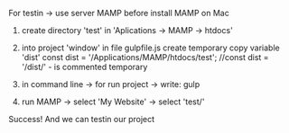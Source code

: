 For testin -> use server MAMP
before install MAMP on Mac

1. create directory 'test' in 'Aplications -> MAMP -> htdocs'

2. into project 'window' in file gulpfile.js create temporary copy variable 'dist'
   const dist = '/Applications/MAMP/htdocs/test';
   //const dist = '/dist/' - is commented temporary

3. in command line -> for run project -> write:
   gulp

4. run MAMP -> select 'My Website' -> select 'test/'

Success! And we can testin our project
